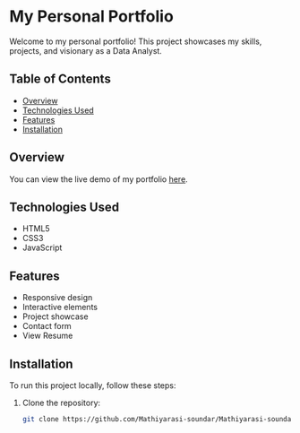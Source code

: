 # My Personal Portfolio

Welcome to my personal portfolio! This project showcases my skills, projects, and visionary as a Data Analyst.

## Table of Contents

- [Overview](#overview)
- [Technologies Used](#technologies-used)
- [Features](#features)
- [Installation](#installation)

## Overview

You can view the live demo of my portfolio [here](https://mathiyarasi-soundar.github.io/).

## Technologies Used

- HTML5
- CSS3
- JavaScript

## Features

- Responsive design
- Interactive elements
- Project showcase
- Contact form
- View Resume

## Installation

To run this project locally, follow these steps:

1. Clone the repository:
   ```bash
   git clone https://github.com/Mathiyarasi-soundar/Mathiyarasi-soundar.github.io.git

